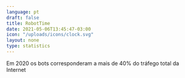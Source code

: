 ```yaml
---
language: pt
draft: false
title: RobotTime
date: 2021-05-06T13:45:47-03:00
icon: "/uploads/icons/clock.svg"
layout: none
type: statistics
---
```

Em 2020 os bots corresponderam a mais de 40% do tráfego total da Internet
